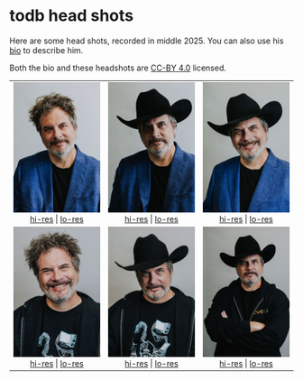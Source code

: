 # todb head shots

Here are some head shots, recorded in middle 2025. You can also use his [bio](https://gist.github.com/todb/469b745685131ed475b5050569532ea3) to describe him.

Both the bio and these headshots are [CC-BY 4.0](https://creativecommons.org/licenses/by/4.0/) licensed.

<table>
  <tr>
    <td align="center">
      <img src="https://raw.githubusercontent.com/todb/todb/main/headshots/todb-jacket-lo-res.jpg" alt="todb in a jacket (lo-res)" width="300"><br>
      <a href="https://raw.githubusercontent.com/todb/todb/main/headshots/todb-jacket-hi-res.jpg">hi-res</a> |
      <a href="https://raw.githubusercontent.com/todb/todb/main/headshots/todb-jacket-lo-res.jpg">lo-res</a>
    </td>
    <td align="center">
      <img src="https://raw.githubusercontent.com/todb/todb/main/headshots/todb-jacket-hat-lo-res.jpg" alt="todb in a jacket and hat (lo-res)" width="300"><br>
      <a href="https://raw.githubusercontent.com/todb/todb/main/headshots/todb-jacket-hat-hi-res.jpg">hi-res</a> |
      <a href="https://raw.githubusercontent.com/todb/todb/main/headshots/todb-jacket-hat-lo-res.jpg">lo-res</a>
    </td>
    <td align="center">
      <img src="https://raw.githubusercontent.com/todb/todb/main/headshots/todb-jacket-hat-smile-lo-res.jpg" alt="todb in a jacket and hat, smiling (lo-res)" width="300"><br>
      <a href="https://raw.githubusercontent.com/todb/todb/main/headshots/todb-jacket-hat-smile-hi-res.jpg">hi-res</a> |
      <a href="https://raw.githubusercontent.com/todb/todb/main/headshots/todb-jacket-hat-smile-lo-res.jpg">lo-res</a>
    </td>
  </tr>
  <tr>
    <td align="center">
      <img src="https://raw.githubusercontent.com/todb/todb/main/headshots/todb-hoodie-lo-res.jpg" alt="todb in a hoodie (lo-res)" width="300"><br>
      <a href="https://raw.githubusercontent.com/todb/todb/main/headshots/todb-hoodie-hi-res.jpg">hi-res</a> |
      <a href="https://raw.githubusercontent.com/todb/todb/main/headshots/todb-hoodie-lo-res.jpg">lo-res</a>
    </td>
    <td align="center">
      <img src="https://raw.githubusercontent.com/todb/todb/main/headshots/todb-hoodie-hat-lo-res.jpg" alt="todb in a hoodie and hat (lo-res)" width="300"><br>
      <a href="https://raw.githubusercontent.com/todb/todb/main/headshots/todb-hoodie-hat-hi-res.jpg">hi-res</a> |
      <a href="https://raw.githubusercontent.com/todb/todb/main/headshots/todb-hoodie-hat-lo-res.jpg">lo-res</a>
    </td>
    <td align="center">
      <img src="https://raw.githubusercontent.com/todb/todb/main/headshots/todb-cve-hoodie-hat-lo-res.jpg" alt="todb in a CVE hoodie and hat (lo-res)" width="300"><br>
      <a href="https://raw.githubusercontent.com/todb/todb/main/headshots/todb-cve-hoodie-hat-hi-res.jpg">hi-res</a> |
      <a href="https://raw.githubusercontent.com/todb/todb/main/headshots/todb-cve-hoodie-hat-lo-res.jpg">lo-res</a>
    </td>
  </tr>
</table>
